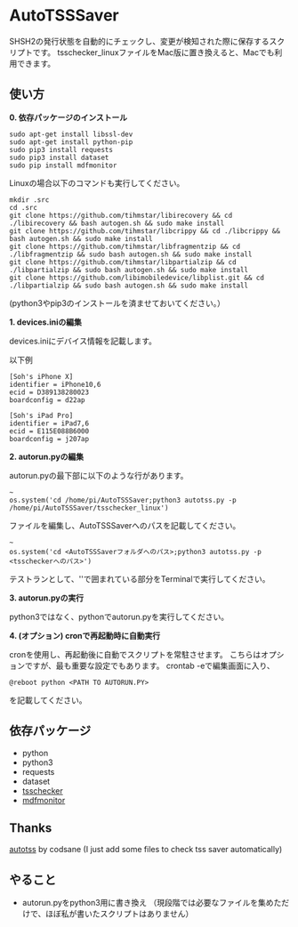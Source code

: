 # AutoTSSSaver
SHSH2の発行状態を自動的にチェックし、変更が検知された際に保存するスクリプトです。
tsschecker_linuxファイルをMac版に置き換えると、Macでも利用できます。

## 使い方

**0. 依存パッケージのインストール**

```
sudo apt-get install libssl-dev
sudo apt-get install python-pip
sudo pip3 install requests
sudo pip3 install dataset
sudo pip install mdfmonitor
```

Linuxの場合以下のコマンドも実行してください。
```
mkdir .src
cd .src
git clone https://github.com/tihmstar/libirecovery && cd ./libirecovery && bash autogen.sh && sudo make install
git clone https://github.com/tihmstar/libcrippy && cd ./libcrippy && bash autogen.sh && sudo make install
git clone https://github.com/tihmstar/libfragmentzip && cd ./libfragmentzip && sudo bash autogen.sh && sudo make install
git clone https://github.com/tihmstar/libpartialzip && cd ./libpartialzip && sudo bash autogen.sh && sudo make install
git clone https://github.com/libimobiledevice/libplist.git && cd ./libpartialzip && sudo bash autogen.sh && sudo make install
```

(python3やpip3のインストールを済ませておいてください。）

**1. devices.iniの編集**

devices.iniにデバイス情報を記載します。

以下例

```
[Soh's iPhone X]
identifier = iPhone10,6
ecid = D389138280023
boardconfig = d22ap

[Soh's iPad Pro]
identifier = iPad7,6
ecid = E115E088B6000
boardconfig = j207ap
```


**2. autorun.pyの編集**

autorun.pyの最下部に以下のような行があります。

```
~
os.system('cd /home/pi/AutoTSSSaver;python3 autotss.py -p /home/pi/AutoTSSSaver/tsschecker_linux')
```

ファイルを編集し、AutoTSSSaverへのパスを記載してください。

```
~
os.system('cd <AutoTSSSaverフォルダへのパス>;python3 autotss.py -p <tsscheckerへのパス>')
```

テストランとして、''で囲まれている部分をTerminalで実行してください。


**3. autorun.pyの実行**

python3ではなく、pythonでautorun.pyを実行してください。


**4. (オプション) cronで再起動時に自動実行**

cronを使用し、再起動後に自動でスクリプトを常駐させます。
こちらはオプションですが、最も重要な設定でもあります。
crontab -eで編集画面に入り、

```
@reboot python <PATH TO AUTORUN.PY>
```

を記載してください。


## 依存パッケージ
- python
- python3
- requests
- dataset
- [tsschecker](https://github.com/encounter/tsschecker/releases)
- [mdfmonitor](https://github.com/alice1017/mdfmonitor)

## Thanks
[autotss](https://github.com/codsane/autotss) by codsane
(I just add some files to check tss saver automatically)

## やること
- autorun.pyをpython3用に書き換え
（現段階では必要なファイルを集めただけで、ほぼ私が書いたスクリプトはありません）
